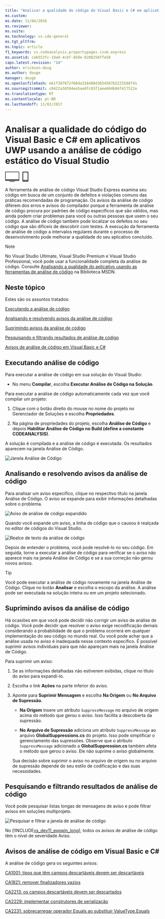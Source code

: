 ```yaml
---
title: "Analisar a qualidade do código do Visual Basic e C# em aplicativos UWP usando a análise de código estático do Visual Studio | Microsoft Docs"
ms.custom: 
ms.date: 11/04/2016
ms.reviewer: 
ms.suite: 
ms.technology: vs-ide-general
ms.tgt_pltfrm: 
ms.topic: article
f1_keywords: vs.codeanalysis.propertypages.csvb.express
ms.assetid: cab553fc-19a9-4cbf-858e-8200258ffe50
caps.latest.revision: "14"
author: erickson-doug
ms.author: douge
manager: douge
ms.openlocfilehash: e61f307872f60da316480d3654507b5225588f41
ms.sourcegitcommit: c0422a3d594ea5ae8fc03f1aee684b04f417522e
ms.translationtype: HT
ms.contentlocale: pt-BR
ms.lasthandoff: 11/02/2017
---
```

# <a name="analyze-visual-basic-and-c-code-quality-in-uwp-apps-using-visual-studio-static-code-analysis"></a>Analisar a qualidade do código do Visual Basic e C# em aplicativos UWP usando a análise de código estático do Visual Studio
![Aplica-se a Windows e Windows Phone](../debugger/media/windows_and_phone_content.png "windows_and_phone_content")  
  
 A ferramenta de análise de código Visual Studio Express examina seu código em busca de um conjunto de defeitos e violações comuns das práticas recomendadas de programação. Os avisos da análise de código diferem dos erros e avisos do compilador porque a ferramenta de análise de código procura por padrões de código específicos que são válidos, mas ainda podem criar problemas para você ou outras pessoas que usem o seu código. A análise de código também pode localizar os defeitos no seu código que são difíceis de descobrir com testes. A execução da ferramenta de análise de código a intervalos regulares durante o processo de desenvolvimento pode melhorar a qualidade do seu aplicativo concluído.  
  
> [!NOTE]
>  No Visual Studio Ultimate, Visual Studio Premium e Visual Studio Professional, você pode usar a funcionalidade completa da análise de código. Consulte [Analisando a qualidade do aplicativo usando as ferramentas de análise de código](http://msdn.microsoft.com/library/dd264897.aspx) na Biblioteca MSDN.  
  
## <a name="in-this-topic"></a>Neste tópico  
 Estes são os assuntos tratados:  
  
 [Executando a análise de código](../test/analyze-visual-basic-and-csharp-code-quality-in-store-apps-using-visual-studio-static-code-analysis.md#BKMK_Run)  
  
 [Analisando e resolvendo avisos da análise de código](../test/analyze-visual-basic-and-csharp-code-quality-in-store-apps-using-visual-studio-static-code-analysis.md#BKMK_Analyze)  
  
 [Suprimindo avisos da análise de código](../test/analyze-visual-basic-and-csharp-code-quality-in-store-apps-using-visual-studio-static-code-analysis.md#BKMK_Suppress)  
  
 [Pesquisando e filtrando resultados de análise de código](../test/analyze-visual-basic-and-csharp-code-quality-in-store-apps-using-visual-studio-static-code-analysis.md#BKMK_Search)  
  
 [Avisos de análise de código em Visual Basic e C#](../test/analyze-visual-basic-and-csharp-code-quality-in-store-apps-using-visual-studio-static-code-analysis.md#BKMK_Warnings)  
  
##  <a name="BKMK_Run"></a> Executando análise de código  
 Para executar a análise de código em sua solução do Visual Studio:  
  
-   No menu **Compilar**, escolha **Executar Análise de Código na Solução**.  
  
 Para executar a análise de código automaticamente cada vez que você compilar um projeto:  
  
1.  Clique com o botão direito do mouse no nome do projeto no Gerenciador de Soluções e escolha **Propriedades**.  
  
2.  Na página de propriedades do projeto, escolha **Análise de Código** e depois **Habilitar Análise de Código no Build (define a constante CODEANALYSIS)**.  
  
 A solução é compilada e a análise de código é executada. Os resultados aparecem na janela Análise de Código.  
  
 ![Janela Análise de Código](../test/media/ca_managed_collapsed.png "CA_Managed_Collapsed")  
  
##  <a name="BKMK_Analyze"></a> Analisando e resolvendo avisos da análise de código  
 Para analisar um aviso específico, clique no respectivo título na janela Análise de Código. O aviso se expande para exibir informações detalhadas sobre o problema.  
  
 ![Aviso de análise de código expandido](../test/media/ca_managed_callouts.png "CA_Managed_Callouts")  
  
 Quando você expande um aviso, a linha de código que o causou é realçada no editor de códigos do Visual Studio.  
  
 ![Realce de texto da análise de código](../test/media/ca_managed_sourceline.png "CA_Managed_SourceLine")  
  
 Depois de entender o problema, você pode resolvê-lo no seu código. Em seguida, torne a executar a análise de código para verificar se o aviso não aparece mais na janela Análise de Código e se a sua correção não gerou novos avisos.  
  
> [!TIP]
>  Você pode executar a análise de código novamente na janela Análise de Código. Clique no botão **Analisar** e escolha o escopo da análise. A análise pode ser executada na solução inteira ou em um projeto selecionado.  
  
##  <a name="BKMK_Suppress"></a> Suprimindo avisos da análise de código  
 Há ocasiões em que você pode decidir não corrigir um aviso de análise de código. Você pode decidir que resolver o aviso exige recodificação demais considerando a probabilidade de que o problema ocorrerá em qualquer implementação do seu código no mundo real. Ou você pode achar que a análise usada no aviso é inadequada nesse contexto específico. É possível suprimir avisos individuais para que não apareçam mais na janela Análise de Código.  
  
 Para suprimir um aviso:  
  
1.  Se as informações detalhadas não estiverem exibidas, clique no título do aviso para expandi-lo.  
  
2.  Escolha o link **Ações** na parte inferior do aviso.  
  
3.  Aponte para **Suprimir Mensagem** e escolha **Na Origem** ou **No Arquivo de Supressão**.  
  
    -   **Na Origem** insere um atributo `SuppressMessage` no arquivo de origem acima do método que gerou o aviso. Isso facilita a descoberta da supressão.  
  
    -   **No Arquivo de Supressão** adiciona um atributo `SuppressMessage` ao arquivo **GlobalSuppressions.cs** do projeto. Isso pode simplificar o gerenciamento das supressões. Observe que o atributo `SuppressMessage` adicionado a **GlobalSuppression.cs** também afeta o método que gerou o aviso. Ele não suprime o aviso globalmente.  
  
     Sua decisão sobre suprimir o aviso no arquivo de origem ou no arquivo de supressão depende do seu estilo de codificação e das suas necessidades.  
  
##  <a name="BKMK_Search"></a> Pesquisando e filtrando resultados de análise de código  
 Você pode pesquisar listas longas de mensagens de aviso e pode filtrar avisos em soluções multiprojeto.  
  
 ![Pesquisar e filtrar a janela de análise de código](../test/media/ca_searchfilter.png "CA_SearchFilter")  
  
 No [!INCLUDE[vs_dev11_expwin_long](../misc/includes/vs_dev11_expwin_long_md.md)], todos os avisos de análise de código têm o nível de severidade Aviso.  
  
##  <a name="BKMK_Warnings"></a> Avisos de análise de código em Visual Basic e C#  
 A análise de código gera os seguintes avisos:  
  
 [CA1001: tipos que têm campos descartáveis devem ser descartáveis](http://msdn.microsoft.com/library/ms182172.aspx)  
  
 [CA1821: remover finalizadores vazios](http://msdn.microsoft.com/library/bb264476.aspx)  
  
 [CA2213: os campos descartáveis devem ser descartados](http://msdn.microsoft.com/library/ms182328.aspx)  
  
 [CA2229: implementar construtores de serialização](http://msdn.microsoft.com/library/ms182343.aspx)  
  
 [CA2231: sobrecarregar operador Equals ao substituir ValueType.Equals](http://msdn.microsoft.com/library/ms182359.aspx)
